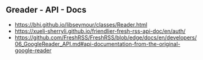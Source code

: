 ## Greader - API - Docs
- https://bhj.github.io/libseymour/classes/Reader.html
- https://xueli-sherryli.github.io/friendlier-fresh-rss-api-doc/en/auth/
- https://github.com/FreshRSS/FreshRSS/blob/edge/docs/en/developers/06_GoogleReader_API.md#api-documentation-from-the-original-google-reader